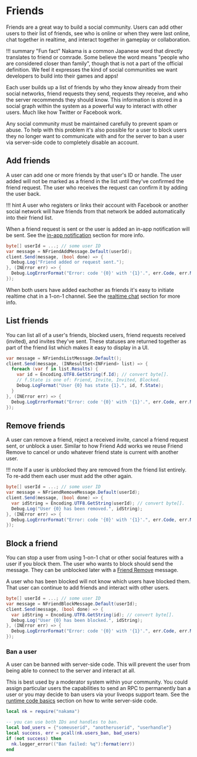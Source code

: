 # Friends

Friends are a great way to build a social community. Users can add other users to their list of friends, see who is online or when they were last online, chat together in realtime, and interact together in gameplay or collaboration.

!!! summary "Fun fact"
    Nakama is a common Japanese word that directly translates to friend or comrade. Some believe the word means "people who are considered closer than family", though that is not a part of the official definition. We feel it expresses the kind of social communities we want developers to build into their games and apps!

Each user builds up a list of friends by who they know already from their social networks, friend requests they send, requests they receive, and who the server recommends they should know. This information is stored in a social graph within the system as a powerful way to interact with other users. Much like how Twitter or Facebook work.

Any social community must be maintained carefully to prevent spam or abuse. To help with this problem it's also possible for a user to block users they no longer want to communicate with and for the server to ban a user via server-side code to completely disable an account.

## Add friends

A user can add one or more friends by that user's ID or handle. The user added will not be marked as a friend in the list until they've confirmed the friend request. The user who receives the request can confirm it by adding the user back.

!!! hint
    A user who registers or links their account with Facebook or another social network will have friends from that network be added automatically into their friend list.

When a friend request is sent or the user is added an in-app notification will be sent. See the [in-app notification](in-app-notifications.md#receive-notifications) section for more info.

```csharp fct_label="Unity"
byte[] userId = ...; // some user ID
var message = NFriendAddMessage.Default(userId);
client.Send(message, (bool done) => {
  Debug.Log("Friend added or request sent.");
}, (INError err) => {
  Debug.LogErrorFormat("Error: code '{0}' with '{1}'.", err.Code, err.Message);
});
```

When both users have added eachother as friends it's easy to initiate realtime chat in a 1-on-1 channel. See the [realtime chat](realtime-chat.md) section for more info.

## List friends

You can list all of a user's friends, blocked users, friend requests received (invited), and invites they've sent. These statuses are returned together as part of the friend list which makes it easy to display in a UI.

```csharp fct_label="Unity"
var message = NFriendsListMessage.Default();
client.Send(message, (INResultSet<INFriend> list) => {
  foreach (var f in list.Results) {
    var id = Encoding.UTF8.GetString(f.Id); // convert byte[].
    // f.State is one of: Friend, Invite, Invited, Blocked.
    Debug.LogFormat("User {0} has state {1}.", id, f.State);
  }
}, (INError err) => {
  Debug.LogErrorFormat("Error: code '{0}' with '{1}'.", err.Code, err.Message);
});
```

## Remove friends

A user can remove a friend, reject a received invite, cancel a friend request sent, or unblock a user. Similar to how Friend Add works we reuse Friend Remove to cancel or undo whatever friend state is current with another user.

!!! note
    If a user is unblocked they are removed from the friend list entirely. To re-add them each user must add the other again.

```csharp fct_label="Unity"
byte[] userId = ...; // some user ID
var message = NFriendRemoveMessage.Default(userId);
client.Send(message, (bool done) => {
  var idString = Encoding.UTF8.GetString(userId); // convert byte[].
  Debug.Log("User {0} has been removed.", idString);
}, (INError err) => {
  Debug.LogErrorFormat("Error: code '{0}' with '{1}'.", err.Code, err.Message);
});
```

## Block a friend

You can stop a user from using 1-on-1 chat or other social features with a user if you block them. The user who wants to block should send the message. They can be unblocked later with a [Friend Remove](#remove-friends) message.

A user who has been blocked will not know which users have blocked them. That user can continue to add friends and interact with other users.

```csharp fct_label="Unity"
byte[] userId = ...; // some user ID
var message = NFriendBlockMessage.Default(userId);
client.Send(message, (bool done) => {
  var idString = Encoding.UTF8.GetString(id); // convert byte[].
  Debug.Log("User {0} has been blocked.", idString);
}, (INError err) => {
  Debug.LogErrorFormat("Error: code '{0}' with '{1}'.", err.Code, err.Message);
});
```

### Ban a user

A user can be banned with server-side code. This will prevent the user from being able to connect to the server and interact at all.

This is best used by a moderator system within your community. You could assign particular users the capabilities to send an RPC to permanently ban a user or you may decide to ban users via your liveops support team. See the [runtime code basics](runtime-code-basics.md) section on how to write server-side code.

```lua
local nk = require("nakama")

-- you can use both IDs and handles to ban.
local bad_users = {"someuserid", "anotheruserid", "userhandle"}
local success, err = pcall(nk.users_ban, bad_users)
if (not success) then
  nk.logger_error(("Ban failed: %q"):format(err))
end
```
